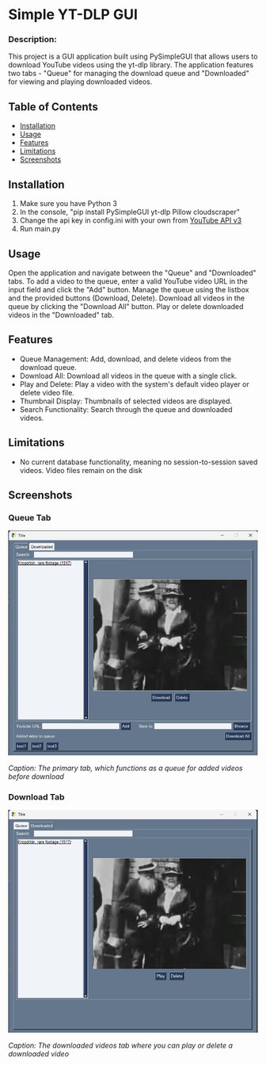 # Simple YT-DLP GUI

### Description:
This project is a GUI application built using PySimpleGUI that allows users to download YouTube videos using the yt-dlp library. The application features two tabs - "Queue" for managing the download queue and "Downloaded" for viewing and playing downloaded videos.

## Table of Contents
- [Installation](#installation)
- [Usage](#usage)
- [Features](#features)
- [Limitations](#limitations)
- [Screenshots](#screenshots)

## Installation
1. Make sure you have Python 3
2. In the console, "pip install PySimpleGUI yt-dlp Pillow cloudscraper"
3. Change the api key in config.ini with your own from [YouTube API v3](https://developers.google.com/youtube/v3)
4. Run main.py

## Usage
Open the application and navigate between the "Queue" and "Downloaded" tabs.
To add a video to the queue, enter a valid YouTube video URL in the input field and click the "Add" button.
Manage the queue using the listbox and the provided buttons (Download, Delete).
Download all videos in the queue by clicking the "Download All" button.
Play or delete downloaded videos in the "Downloaded" tab.

## Features
- Queue Management: Add, download, and delete videos from the download queue.
- Download All: Download all videos in the queue with a single click.
- Play and Delete: Play a video with the system's default video player or delete video file.
- Thumbnail Display: Thumbnails of selected videos are displayed.
- Search Functionality: Search through the queue and downloaded videos.

## Limitations
- No current database functionality, meaning no session-to-session saved videos. Video files remain on the disk

## Screenshots
### Queue Tab
![Main Queue Tab](/assets/screenshots/queue_tab.png)

*Caption: The primary tab, which functions as a queue for added videos before download*

### Download Tab
![Download Tab](/assets/screenshots/download_tab.png)

*Caption: The downloaded videos tab where you can play or delete a downloaded video*
